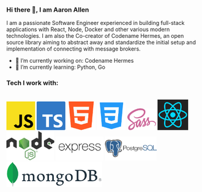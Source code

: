   ### Hi there 👋, I am Aaron Allen

I am a passionate Software Engineer experienced in building full-stack applications with React, Node, Docker and other various modern technologies. I am also the Co-creator of Codename Hermes, an open source library aiming to abstract away and standardize the initial setup and implementation of connecting with message brokers. 
<!--
**H3R01A/H3R01A** is a ✨ _special_ ✨ repository because its `README.md` (this file) appears on your GitHub profile.

Here are some ideas to get you started:

- 🔭 I’m currently working on ...
- 🌱 I’m currently learning ...
- 👯 I’m looking to collaborate on ...
- 🤔 I’m looking for help with ...
- 💬 Ask me about ...
- 📫 How to reach me: ...
- 😄 Pronouns: ...
- 💬 Ask me about:
- ⚡ Fun fact: ...

<img src="https://github.com/H3R01A/H3R01A/assets/10767875/55c2578a-83a5-4f00-9529-9553d262986c" width="100" alt="TypeScript">
-->

- 🔭 I’m currently working on: Codename Hermes
- 🌱 I’m currently learning: Python, Go


### Tech I work with:
<br>
<a href="https://developer.mozilla.org/en-US/docs/Web/JavaScript"><img src="./JavaScript.png" width="75"></a>
<a href="https://www.typescriptlang.org/"><img src="./TypeScript.png" width="75"></a>
<a href="https://developer.mozilla.org/en-US/docs/Web/HTML"><img src="./html.png" width="75"></a>
<a href="https://developer.mozilla.org/en-US/docs/Web/CSS"><img src="./css.png" width="75"></a>
<a href="https://sass-lang.com/"><img src="./sass.png" width="75"></a>
<a href="https://react.dev/"><img src="./react.png" width="80"></a>
<br>
<a href="https://nodejs.org/en"><img src="./nodejs.png" width="125"></a>
<a href="https://expressjs.com/"><img src="./expressjs.png" width="125"></a>
<a href="https://www.postgresql.org/"><img src="./postgresql.png" width="135"></a>
<a href="https://www.mongodb.com/"><img src="./mongodb.png" width="250"></a>

